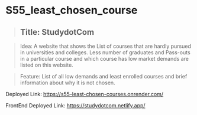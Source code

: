# S55_least_chosen_course

>## Title: StudydotCom

>Idea: A website that shows the List of courses that are hardly pursued in universities and colleges. Less number of graduates and Pass-outs in a particular course and which course has low market demands are listed on this website.

>Feature: List of all low demands and least enrolled courses and brief information about why it is not chosen.

Deployed Link: https://s55-least-chosen-courses.onrender.com/

FrontEnd Deployed Link: https://studydotcom.netlify.app/
